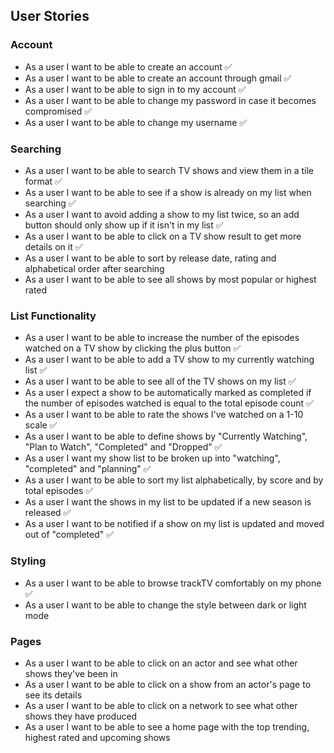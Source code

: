 ## User Stories

### Account

- As a user I want to be able to create an account ✅
- As a user I want to be able to create an account through gmail ✅
- As a user I want to be able to sign in to my account ✅
- As a user I want to be able to change my password in case it becomes compromised ✅
- As a user I want to be able to change my username ✅

### Searching

- As a user I want to be able to search TV shows and view them in a tile format ✅
- As a user I want to be able to see if a show is already on my list when searching ✅
- As a user I want to avoid adding a show to my list twice, so an add button should only show up if it isn't in my list ✅
- As a user I want to be able to click on a TV show result to get more details on it ✅
- As a user I want to be able to sort by release date, rating and alphabetical order after searching
- As a user I want to be able to see all shows by most popular or highest rated

### List Functionality

- As a user I want to be able to increase the number of the episodes watched on a TV show by clicking the plus button ✅
- As a user I want to be able to add a TV show to my currently watching list ✅
- As a user I want to be able to see all of the TV shows on my list ✅
- As a user I expect a show to be automatically marked as completed if the number of episodes watched is equal to the total episode count ✅
- As a user I want to be able to rate the shows I've watched on a 1-10 scale ✅
- As a user I want to be able to define shows by "Currently Watching", "Plan to Watch", "Completed" and "Dropped" ✅
- As a user I want my show list to be broken up into "watching", "completed" and "planning" ✅
- As a user I want to be able to sort my list alphabetically, by score and by total episodes ✅
- As a user I want the shows in my list to be updated if a new season is released ✅
- As a user I want to be notified if a show on my list is updated and moved out of "completed" ✅

### Styling

- As a user I want to be able to browse trackTV comfortably on my phone ✅
- As a user I want to be able to change the style between dark or light mode

### Pages

- As a user I want to be able to click on an actor and see what other shows they've been in
- As a user I want to be able to click on a show from an actor's page to see its details
- As a user I want to be able to click on a network to see what other shows they have produced
- As a user I want to be able to see a home page with the top trending, highest rated and upcoming shows